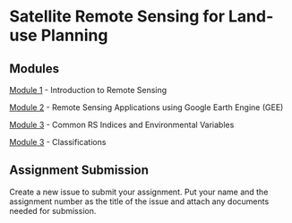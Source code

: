 # Satellite Remote Sensing for Land-use Planning

## Modules

<a href="Module 1.md" title="Module 1">Module 1</a> - Introduction to Remote Sensing

<a href="Module 2.md" title="Module 2">Module 2</a> - Remote Sensing Applications using Google Earth Engine (GEE)

<a href="Module 3.md" title="Module 3">Module 3</a> - Common RS Indices and Environmental Variables

<a href="Module 3.md" title="Module 3">Module 3</a> - Classifications

## Assignment Submission

Create a new issue to submit your assignment. Put your name and the assignment number as the title of the issue and attach any documents needed for submission.

